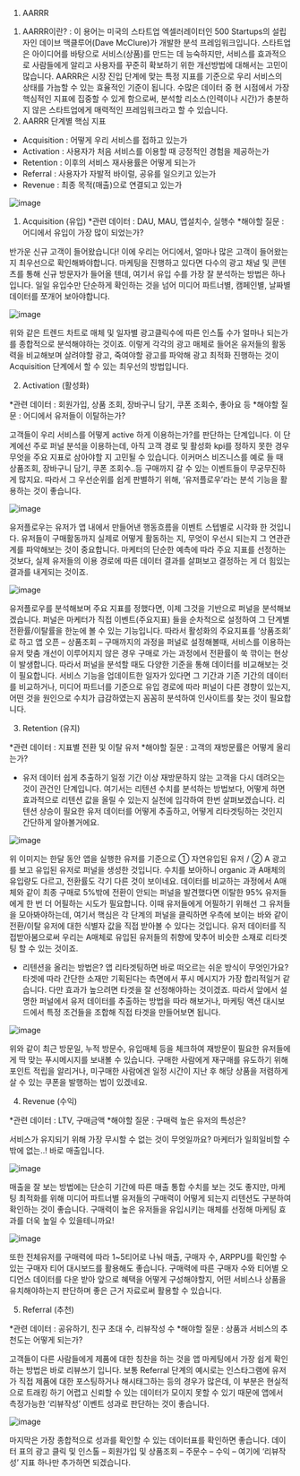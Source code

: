 1. AARRR

1) AARRR이란? : 이 용어는 미국의 스타트업 엑셀러레이터인 500 Startups의 설립자인 데이브 맥클루어(Dave McClure)가 개발한 분석 프레임워크입니다. 스타트업은 아이디어를 바탕으로 서비스(상품)를 만드는 데 능숙하지만, 서비스를 효과적으로 사람들에게 알리고 사용자를 꾸준히 확보하기 위한 개선방법에 대해서는 고민이 많습니다. AARRR은 시장 진입 단계에 맞는 특정 지표를 기준으로 우리 서비스의 상태를 가늠할 수 있는 효율적인 기준이 됩니다. 수많은 데이터 중 현 시점에서 가장 핵심적인 지표에 집중할 수 있게 함으로써, 분석할 리소스(인력이나 시간)가 충분하지 않은 스타트업에게 매력적인 프레임워크라고 할 수 있습니다.
2) AARRR 단계별 핵심 지표
- Acquisition : 어떻게 우리 서비스를 접하고 있는가
- Activation : 사용자가 처음 서비스를 이용할 때 긍정적인 경험을 제공하는가
- Retention : 이후의 서비스 재사용률은 어떻게 되는가
- Referral : 사용자가 자발적 바이럴, 공유를 일으키고 있는가
- Revenue : 최종 목적(매출)으로 연결되고 있는가
  
![image](https://github.com/ellieso/sqldatacamp/assets/83899219/e79148db-4e14-4722-a204-4e238bbbe8e2)

1) Acquisition (유입) 
*관련 데이터 : DAU, MAU, 앱설치수, 실행수
*해야할 질문 : 어디에서 유입이 가장 많이 되었는가?

반가운 신규 고객이 들어왔습니다!  이에 우리는 어디에서, 얼마나 많은 고객이 들어왔는지 최우선으로 확인해봐야합니다. 
마케팅을 진행하고 있다면 다수의 광고 채널 및 콘텐츠를 통해 신규 방문자가 들어올 텐데, 여기서 유입 수를 가장 잘 분석하는 방법은 하나입니다. 일일 유입수만 단순하게 확인하는 것을 넘어 미디어 파트너별, 캠페인별, 날짜별 데이터를 쪼개어 보아야합니다. 

![image](https://github.com/ellieso/sqldatacamp/assets/83899219/4eb03b0d-1140-4eea-b4f6-ba072be7160d)

위와 같은 트렌드 차트로 매체 및 일자별 광고클릭수에 따른 인스톨 수가 얼마나 되는가를 종합적으로 분석해야하는 것이죠. 이렇게 각각의 광고 매체로 들어온 유저들의 활동력을 비교해보며 살려야할 광고, 죽여야할 광고를 파악해 광고 최적화 진행하는 것이 Acquisition 단계에서 할 수 있는 최우선의 방법입니다. 

2) Activation (활성화)

*관련 데이터 : 회원가입, 상품 조회, 장바구니 담기, 쿠폰 조회수, 좋아요 등
*해야할 질문 : 어디에서 유저들이 이탈하는가?

고객들이 우리 서비스를 어떻게 active 하게 이용하는가?를 판단하는 단계입니다.
이 단계에선 주로 퍼널 분석을 이용하는데, 아직 고객 경로 및 활성화 kpi를 정하지 못한 경우 무엇을 주요 지표로 삼아야할 지 고민될 수 있습니다. 이커머스 비즈니스를 예로 들 때 상품조회, 장바구니 담기, 쿠폰 조회수..등 구매까지 갈 수 있는 이벤트들이 무궁무진하게 많지요. 따라서 그 우선순위를 쉽게 판별하기 위해, ‘유저플로우’라는 분석 기능을 활용하는 것이 좋습니다. 

![image](https://github.com/ellieso/sqldatacamp/assets/83899219/cba0b585-d864-4511-870f-4e39a360a8d8)

유저플로우는 유저가 앱 내에서 만들어낸 행동흐름을 이벤트 스텝별로 시각화 한 것입니다. 유저들이 구매활동까지 실제로 어떻게 활동하는 지, 무엇이 우선시 되는지 그 연관관계를 파악해보는 것이 중요합니다. 마케터의 단순한 예측에 따라 주요 지표를 선정하는 것보다, 실제 유저들의 이용 경로에 따른 데이터 결과를 살펴보고 결정하는 게 더 힘있는 결과를 내게되는 것이죠. 

![image](https://github.com/ellieso/sqldatacamp/assets/83899219/b1afcbf3-0b86-441e-a43a-f3c14fe8c14a)

유저플로우를 분석해보며 주요 지표를 정했다면, 이제 그것을 기반으로 퍼널을 분석해보겠습니다.
퍼널은 마케터가 직접 이벤트(주요지표) 들을 순차적으로 설정하여 그 단계별 전환률/이탈률을 한눈에 볼 수 있는 기능입니다. 따라서 활성화의 주요지표를 ‘상품조회’ 로 하고 앱 오픈 – 상품조회 – 구매까지의 과정을 퍼널로 설정해볼때, 서비스를 이용하는 유저 맞춤 개선이 이루어지지 않은 경우 구매로 가는 과정에서 전환률이 쑥 깎이는 현상이 발생합니다. 
따라서 퍼널을 분석할 때도 다양한 기준을 통해 데이터를 비교해보는 것이 필요합니다. 서비스 기능을 업데이트한 일자가 있다면 그 기간과 기존 기간의 데이터를 비교하거나, 미디어 파트너를 기준으로 유입 경로에 따라 퍼널이 다른 경향이 있는지, 어떤 것을 원인으로 수치가 급감하였는지 꼼꼼히 분석하여 인사이트를 찾는 것이 필요합니다. 

3) Retention (유지)

*관련 데이터 : 지표별 전환 및 이탈 유저
*해야할 질문 : 고객의 재방문률은 어떻게 올리는가? 

- 유저 데이터 쉽게 추출하기
일정 기간 이상 재방문하지 않는 고객을 다시 데려오는 것이 관건인 단계입니다. 
여기서는 리텐션 수치를 분석하는 방법보다, 어떻게 하면 효과적으로 리텐션 값을 올릴 수 있는지 실전에 입각하여 한번 살펴보겠습니다. 리텐션 상승이 필요한 유저 데이터를 어떻게 추출하고, 어떻게 리타겟팅하는 것인지 간단하게 알아볼거에요.

![image](https://github.com/ellieso/sqldatacamp/assets/83899219/03247a66-0eb9-4b70-9520-a0542c4e72b9)

위 이미지는 한달 동안 앱을 실행한 유저를 기준으로 ① 자연유입된 유저 / ② A 광고를 보고 유입된 유저로 퍼널을 생성한 것입니다. 수치를 보아하니 organic 과 A매체의 유입량도 다르고, 전환률도 각기 다른 것이 보이네요. 
데이터를 비교하는 과정에서 A매체와 같이 최종 구매로 5%밖에 전환이 안되는 퍼널을 발견했다면 이탈한 95% 유저들에게 한 번 더 어필하는 시도가 필요합니다. 이때 유저들에게 어필하기 위해선 그 유저들을 모아봐야하는데, 여기서 핵심은 각 단계의 퍼널을 클릭하면 우측에 보이는 바와 같이 전환/이탈 유저에 대한 식별자 값을 직접 받아볼 수 있다는 것입니다. 
유저 데이터를 직접받아봄으로써 우리는 A매체로 유입된 유저들의 취향에 맞추어 비슷한 소재로 리타겟팅 할 수 있는 것이죠. 

- 리텐션을 올리는 방법은?
앱 리타겟팅하면 바로 떠오르는 쉬운 방식이 무엇인가요? 타겟에 따라 간단한 소재만 기획된다는 측면에서 푸시 메시지가 가장 합리적일거 같습니다. 
다만 효과가 높으려면 타겟을 잘 선정해야하는 것이겠죠. 따라서 앞에서 설명한 퍼널에서 유저 데이터를 추출하는 방법을 따라 해보거나, 마케팅 액션 대시보드에서 특정 조건들을 조합해 직접 타겟을 만들어보면 됩니다.

![image](https://github.com/ellieso/sqldatacamp/assets/83899219/4bdff46a-6bac-4d2b-89cd-a0417c86ae59)

위와 같이 최근 방문일, 누적 방문수, 유입매체 등을 체크하여 재방문이 필요한 유저들에게 딱 맞는 푸시메시지를 보내볼 수 있습니다. 구매한 사람에게 재구매를 유도하기 위해 포인트 적립을 알리거나, 미구매한 사람에겐 일정 시간이 지난 후 해당 상품을 저렴하게 살 수 있는 쿠폰을 발행하는 법이 있겠네요.

4) Revenue (수익) 

*관련 데이터 : LTV, 구매금액
*해야할 질문 : 구매력 높은 유저의 특성은?

서비스가 유지되기 위해 가장 무시할 수 없는 것이 무엇일까요? 
마케터가 일희일비할 수 밖에 없는..! 바로 매출입니다. 

![image](https://github.com/ellieso/sqldatacamp/assets/83899219/0cf40adc-994b-4d53-887b-06766d5d4786)

매출을 잘 보는 방법에는 단순히 기간에 따른 매출 통합 수치를 보는 것도 좋지만, 마케팅 최적화를 위해 미디어 파트너별 유저들의 구매력이 어떻게 되는지 리텐션도 구분하여 확인하는 것이 좋습니다. 구매력이 높은 유저들을 유입시키는 매체를 선정해 마케팅 효과를 더욱 높일 수 있을테니까요! 

![image](https://github.com/ellieso/sqldatacamp/assets/83899219/7f3b4bb0-cb4a-46cf-8c98-12ea48286950)

또한 전체유저를 구매력에 따라 1~5티어로 나눠 매출, 구매자 수, ARPPU를 확인할 수 있는 구매자 티어 대시보드를 활용해도 좋습니다. 구매력에 따른 구매자 수와 티어별 오디언스 데이터를 다운 받아 앞으로 혜택을 어떻게 구성해야할지, 어떤 서비스나 상품을 유치해야하는지 판단하며 좋은 근거 자료로써 활용할 수 있습니다.

5) Referral (추천)

*관련 데이터 : 공유하기, 친구 초대 수, 리뷰작성 수
*해야할 질문 : 상품과 서비스의 추천도는 어떻게 되는가?

고객들이 다른 사람들에게 제품에 대한 칭찬을 하는 것을 앱 마케팅에서 가장 쉽게 확인하는 방법은 바로 리뷰쓰기 입니다. 
보통 Referral 단계의 예시로는 인스타그램에 유저가 직접 제품에 대한 포스팅하거나 해시태그하는 등의 경우가 많은데, 이 부분은 현실적으로 트래킹 하기 어렵고 신뢰할 수 있는 데이터가 모이지 못할 수 있기 때문에 앱에서 측정가능한 ‘리뷰작성’ 이벤트 성과로 판단하는 것이 좋습니다. 

![image](https://github.com/ellieso/sqldatacamp/assets/83899219/19faa382-8a6a-4b83-8f26-62d5e239ba48)


마지막은 가장 종합적으로 성과를 확인할 수 있는 데이터표를 확인하면 좋습니다. 
데이터 표의 광고 클릭 및 인스톨 – 회원가입 및 상품조회 – 주문수 – 수익 – 여기에 ‘리뷰작성’ 지표 하나만 추가하면 되겠습니다. 
